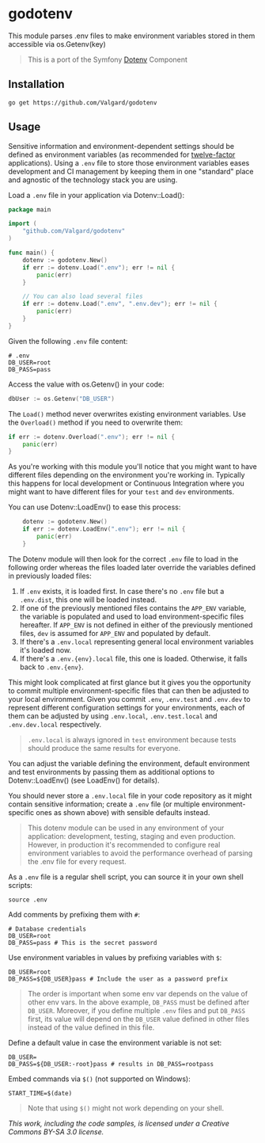 # godotenv

This module parses .env files to make environment variables stored in them accessible via os.Getenv(key)

> This is a port of the Symfony 
> [Dotenv](https://symfony.com/doc/current/components/dotenv.html "Homepage of the Symfony Dotenv Component") Component 

## Installation

```shell script
go get https://github.com/Valgard/godotenv 
```

## Usage

Sensitive information and environment-dependent settings should be defined as environment variables (as recommended for 
[twelve-factor](https://12factor.net/) applications). Using a `.env` file to store those environment variables eases 
development and CI management by keeping them in one "standard" place and agnostic of the technology stack you are 
using.

Load a `.env` file in your application via Dotenv::Load():

```go
package main

import (
	"github.com/Valgard/godotenv"
)

func main() {
	dotenv := godotenv.New()
	if err := dotenv.Load(".env"); err != nil {
		panic(err)
	}

	// You can also load several files
	if err := dotenv.Load(".env", ".env.dev"); err != nil {
		panic(err)
	}
}
```

Given the following `.env` file content:

```.env
# .env
DB_USER=root
DB_PASS=pass
```

Access the value with os.Getenv() in your code:

```go
dbUser := os.Getenv("DB_USER")
```

The `Load()` method never overwrites existing environment variables. Use the `Overload()` method if you need to 
overwrite them:

```go
if err := dotenv.Overload(".env"); err != nil {
	panic(err)
}
```

As you're working with this module you'll notice that you might want to have different files depending on the
environment you're working in. Typically this happens for local development or Continuous Integration where you might
want to have different files for your `test` and `dev` environments.

You can use Dotenv::LoadEnv() to ease this process:

```go
	dotenv := godotenv.New()
	if err := dotenv.LoadEnv(".env"); err != nil {
		panic(err)
	}
```

The Dotenv module will then look for the correct `.env` file to load in the following order whereas the files loaded 
later override the variables defined in previously loaded files:

1. If `.env` exists, it is loaded first. In case there's no `.env` file but a `.env.dist`, this one will be 
   loaded instead.
2. If one of the previously mentioned files contains the `APP_ENV` variable, the variable is populated and used 
   to load environment-specific files hereafter. If `APP_ENV` is not defined in either of the previously mentioned
   files, `dev` is assumed for `APP_ENV` and populated by default.
3. If there's a `.env.local` representing general local environment variables it's loaded now.
4. If there's a `.env.{env}.local` file, this one is loaded. Otherwise, it falls back to `.env.{env}`.

This might look complicated at first glance but it gives you the opportunity to commit multiple environment-specific
files that can then be adjusted to your local environment. Given you commit `.env`, `.env.test` and `.env.dev` to represent
different configuration settings for your environments, each of them can be adjusted by using `.env.local`,
`.env.test.local` and `.env.dev.local` respectively.

> `.env.local` is always ignored in `test` environment because tests should produce the same results for everyone.

You can adjust the variable defining the environment, default environment and test environments by passing them as 
additional options to Dotenv::LoadEnv() (see LoadEnv() for details).

You should never store a `.env.local` file in your code repository as it might contain sensitive information;
create a `.env` file (or multiple environment-specific ones as shown above) with sensible defaults instead.

> This dotenv module can be used in any environment of your application: development, testing, staging and 
> even production. However, in production it's recommended to configure real environment variables to avoid 
> the performance overhead of parsing the .env file for every request.

As a `.env` file is a regular shell script, you can source it in your own shell scripts:

```shell script
source .env
```

Add comments by prefixing them with `#`:
```.env
# Database credentials
DB_USER=root
DB_PASS=pass # This is the secret password
```

Use environment variables in values by prefixing variables with `$`:

```.env
DB_USER=root
DB_PASS=${DB_USER}pass # Include the user as a password prefix
```

> The order is important when some env var depends on the value of other env vars. In the above example, `DB_PASS`
> must be defined after `DB_USER`. Moreover, if you define multiple `.env` files and put `DB_PASS` first, its value will 
> depend on the `DB_USER` value defined in other files instead of the value defined in this file.

Define a default value in case the environment variable is not set:

```.env
DB_USER=
DB_PASS=${DB_USER:-root}pass # results in DB_PASS=rootpass
```

Embed commands via `$()` (not supported on Windows):

```.env
START_TIME=$(date)
```

> Note that using `$()` might not work depending on your shell.


*This work, including the code samples, is licensed under a Creative Commons BY-SA 3.0 license.*

